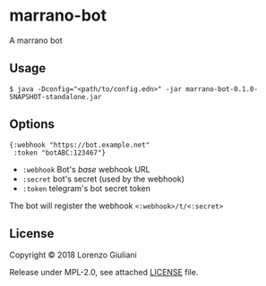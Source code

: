 # marrano-bot

A marrano bot

## Usage

    $ java -Dconfig="<path/to/config.edn>" -jar marrano-bot-0.1.0-SNAPSHOT-standalone.jar

## Options

``` edn
{:webhook "https://bot.example.net"
 :token "botABC:123467"}
```

- `:webhook` Bot's *base* webhook URL
- `:secret` bot's secret (used by the webhook)
- `:token` telegram's bot secret token

The bot will register the webhook `<:webhook>/t/<:secret>`

## License

Copyright © 2018 Lorenzo Giuliani

Release under MPL-2.0, see attached [LICENSE](LICENSE) file.
